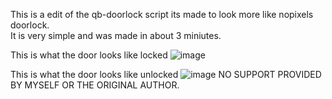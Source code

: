 This is a edit of the qb-doorlock script its made to look more like nopixels doorlock.  
It is very simple and was made in about 3 miniutes.


This is what the door looks like locked
![image](https://user-images.githubusercontent.com/81651125/165208585-fa6c055e-c2a0-4d99-a469-e371c9919651.png)


This is what the door looks like unlocked
![image](https://user-images.githubusercontent.com/81651125/165208711-5e57bf5a-db33-4bc9-b511-6220955f4021.png)
NO SUPPORT PROVIDED BY MYSELF OR THE ORIGINAL AUTHOR.
